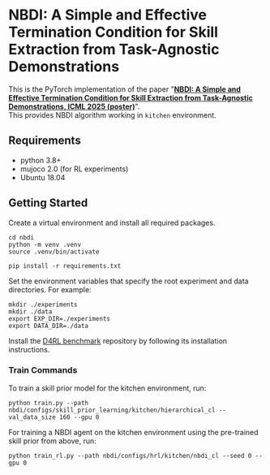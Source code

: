 # NBDI: A Simple and Effective Termination Condition for Skill Extraction from Task-Agnostic Demonstrations

This is the PyTorch implementation of the paper "**[NBDI: A Simple and Effective Termination Condition for Skill Extraction from Task-Agnostic Demonstrations, ICML 2025 (poster)](https://icml.cc/virtual/2025/poster/46269)**".  
This provides NBDI algorithm working in `kitchen` environment.

## Requirements

- python 3.8+
- mujoco 2.0 (for RL experiments)
- Ubuntu 18.04

## Getting Started
Create a virtual environment and install all required packages.
```
cd nbdi
python -m venv .venv
source .venv/bin/activate

pip install -r requirements.txt
```
Set the environment variables that specify the root experiment and data directories. For example:
```
mkdir ./experiments
mkdir ./data
export EXP_DIR=./experiments
export DATA_DIR=./data
```
Install the [D4RL benchmark](https://github.com/kpertsch/d4rl) repository by following its installation instructions.

### Train Commands
To train a skill prior model for the kitchen environment, run:
```
python train.py --path nbdi/configs/skill_prior_learning/kitchen/hierarchical_cl --val_data_size 160 --gpu 0
```
For training a NBDI agent on the kitchen environment using the pre-trained skill prior from above, run:
```
python train_rl.py --path nbdi/configs/hrl/kitchen/nbdi_cl --seed 0 --gpu 0
```

